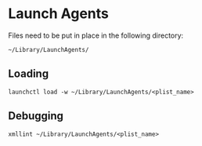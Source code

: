 # Launch Agents

Files need to be put in place in the following directory:

```
~/Library/LaunchAgents/
```

## Loading

```
launchctl load -w ~/Library/LaunchAgents/<plist_name>
```

## Debugging

```
xmllint ~/Library/LaunchAgents/<plist_name>
```
